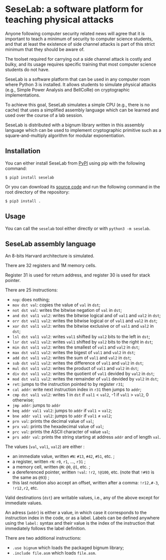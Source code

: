 SeseLab: a software platform for teaching physical attacks
==========================================================

Anyone following computer security related news will agree that it is important to teach a minimum of security to computer science students,
and that at least the existence of side channel attacks is part of this strict minimum that they should be aware of.

The toolset required for carrying out a side channel attack is costly and bulky,
and its usage requires specific training that most computer science students do not have.

SeseLab is a software platform that can be used in any computer room where Python 3 is installed.
It allows students to simulate physical attacks (e.g., Simple Power Analysis and BellCoRe) on cryptographic implementations.

To achieve this goal, SeseLab simulates a simple CPU (e.g., there is no cache) that uses a simplified assembly language which can be learned and used over the course of a lab session.

SeseLab is distributed with a bignum library written in this assembly language which can be used to implement cryptographic primitive such as a square-and-multiply algorithm for modular exponentiation.

## Installation

You can either install SeseLab from [PyPI](https://pypi.org/project/seselab/) using pip with the following command:

    $ pip3 install seselab

Or you can download its [source code](https://code.up8.edu/pablo/seselab) and run the following command in the root directory of the repository:

    $ pip3 install .

## Usage

You can call the `seselab` tool either directly or with `python3 -m seselab`.

## SeseLab assembly language

An 8-bits Harvard architecture is simulated.

There are 32 registers and 1M memory cells.

Register 31 is used for return address, and register 30 is used for stack pointer.

There are 25 instructions:

* `nop`: does nothing;
* `mov dst val`: copies the value of `val` in `dst`;
* `not dst val`: writes the bitwise negation of `val` in `dst`;
* `and dst val1 val2`: writes the bitwise logical and of `val1` and `val2` in `dst`;
* `orr dst val1 val2`: writes the bitwise logical or of `val1` and `val2` in `dst`;
* `xor dst val1 val2`: writes the bitwise exclusive or of `val1` and `val2` in `dst`;
* `lsl dst val1 val2`: writes `val1` shifted by `val2` bits to the left in `dst`;
* `lsr dst val1 val2`: writes `val1` shifted by `val2` bits to the right in `dst`;
* `min dst val1 val2`: writes the smallest of `val1` and `val2` in `dst`;
* `max dst val1 val2`: writes the bigest of `val1` and `val2` in `dst`;
* `add dst val1 val2`: writes the sum of `val1` and `val2` in `dst`;
* `sub dst val1 val2`: writes the difference of `val1` and `val2` in `dst`;
* `mul dst val1 val2`: writes the product of `val1` and `val2` in `dst`;
* `div dst val1 val2`: writes the quotient of `val1` devided by `val2` in `dst`;
* `mod dst val1 val2`: writes the remainder of `val1` devided by `val2` in `dst`;
* `ret`: jumps to the instruction pointed to by register `r31`;
* `cal addr`: write next instruction index in `r31` then jumps to `addr`;
* `cmp dst val1 val2`: writes 1 in `dst` if `val1` < `val2`, -1 if `val1` > `val2`, 0 otherwise;
* `jmp addr`: jumps to `addr`
* `beq addr val1 val2`: jumps to `addr` if `val1` = `val2`;
* `bne addr val1 val2`: jumps to `addr` if `val1` ≠ `val2`;
* `prn val`: prints the decimal value of `val`;
* `prx val`: prints the hexadecimal value of `val`;
* `prc val`: prints the ASCII character of value `val`;
* `prs addr val`: prints the string starting at address `addr` and of length `val`.

The values (`val`, `val1`, `val2`) are either :

* an immediate value, written `#N`: `#13`, `#42`, `#51`, etc. ;
* a register, written `rN`: `r0`, `r1`, …, `r31` ;
* a memory cell, written `@N`: `@0`, `@1`, etc. ;
* a dereferenced pointer, written `!val`: `!r2`, `!@100`, etc. (note that `!#93` is the same as `@93`) ;
* this last notation also accept an offset, written after a comma: `!r12,#-3`, `!r12,r2`, etc.

Valid destinations (`dst`) are writable values, i.e., any of the above except for immediate values.

An adress (`addr`) is either a value, in which case it corresponds to the instruction index in the code, or as a label.
Labels can be defined anywhere using the `label:` syntax and their value is the index of the instruction that immediately follows the label definition.

There are two additional instructions:

* `.use bignum` which loads the packaged bignum library;
* `.include file.asm` which loads `file.asm`.
